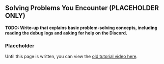 Solving Problems You Encounter (PLACEHOLDER ONLY)
------------------------------

**TODO: Write-up that explains basic problem-solving concepts, including reading the debug logs and asking for help on the Discord.**

### Placeholder

Until this page is written, you can view the [old tutorial video here](https://one.denizenscript.com/denizen/vids/Debugging:%20The%20Console%20And%20You).
